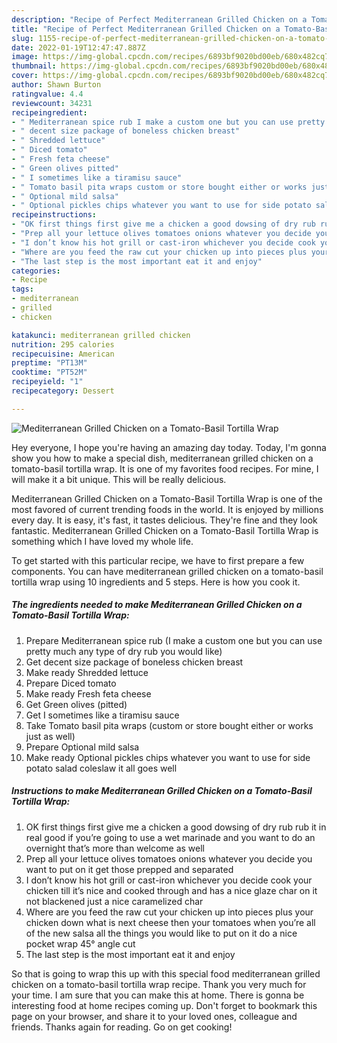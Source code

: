 ```yaml
---
description: "Recipe of Perfect Mediterranean Grilled Chicken on a Tomato-Basil Tortilla Wrap"
title: "Recipe of Perfect Mediterranean Grilled Chicken on a Tomato-Basil Tortilla Wrap"
slug: 1155-recipe-of-perfect-mediterranean-grilled-chicken-on-a-tomato-basil-tortilla-wrap
date: 2022-01-19T12:47:47.887Z
image: https://img-global.cpcdn.com/recipes/6893bf9020bd00eb/680x482cq70/mediterranean-grilled-chicken-on-a-tomato-basil-tortilla-wrap-recipe-main-photo.jpg
thumbnail: https://img-global.cpcdn.com/recipes/6893bf9020bd00eb/680x482cq70/mediterranean-grilled-chicken-on-a-tomato-basil-tortilla-wrap-recipe-main-photo.jpg
cover: https://img-global.cpcdn.com/recipes/6893bf9020bd00eb/680x482cq70/mediterranean-grilled-chicken-on-a-tomato-basil-tortilla-wrap-recipe-main-photo.jpg
author: Shawn Burton
ratingvalue: 4.4
reviewcount: 34231
recipeingredient:
- " Mediterranean spice rub I make a custom one but you can use pretty much any type of dry rub you would like"
- " decent size package of boneless chicken breast"
- " Shredded lettuce"
- " Diced tomato"
- " Fresh feta cheese"
- " Green olives pitted"
- " I sometimes like a tiramisu sauce"
- " Tomato basil pita wraps custom or store bought either or works just as well"
- " Optional mild salsa"
- " Optional pickles chips whatever you want to use for side potato salad coleslaw it all goes well"
recipeinstructions:
- "OK first things first give me a chicken a good dowsing of dry rub rub it in real good if you’re going to use a wet marinade and you want to do an overnight that’s more than welcome as well"
- "Prep all your lettuce olives tomatoes onions whatever you decide you want to put on it get those prepped and separated"
- "I don’t know his hot grill or cast-iron whichever you decide cook your chicken till it’s nice and cooked through and has a nice glaze char on it not blackened just a nice caramelized char"
- "Where are you feed the raw cut your chicken up into pieces plus your chicken down what is next cheese then your tomatoes when you’re all of the new salsa all the things you would like to put on it do a nice pocket wrap 45° angle cut"
- "The last step is the most important eat it and enjoy"
categories:
- Recipe
tags:
- mediterranean
- grilled
- chicken

katakunci: mediterranean grilled chicken 
nutrition: 295 calories
recipecuisine: American
preptime: "PT13M"
cooktime: "PT52M"
recipeyield: "1"
recipecategory: Dessert

---
```



![Mediterranean Grilled Chicken on a Tomato-Basil Tortilla Wrap](https://img-global.cpcdn.com/recipes/6893bf9020bd00eb/680x482cq70/mediterranean-grilled-chicken-on-a-tomato-basil-tortilla-wrap-recipe-main-photo.jpg)

Hey everyone, I hope you're having an amazing day today. Today, I'm gonna show you how to make a special dish, mediterranean grilled chicken on a tomato-basil tortilla wrap. It is one of my favorites food recipes. For mine, I will make it a bit unique. This will be really delicious.



Mediterranean Grilled Chicken on a Tomato-Basil Tortilla Wrap is one of the most favored of current trending foods in the world. It is enjoyed by millions every day. It is easy, it's fast, it tastes delicious. They're fine and they look fantastic. Mediterranean Grilled Chicken on a Tomato-Basil Tortilla Wrap is something which I have loved my whole life.


To get started with this particular recipe, we have to first prepare a few components. You can have mediterranean grilled chicken on a tomato-basil tortilla wrap using 10 ingredients and 5 steps. Here is how you cook it.

<!--inarticleads1-->

##### The ingredients needed to make Mediterranean Grilled Chicken on a Tomato-Basil Tortilla Wrap:

1. Prepare  Mediterranean spice rub (I make a custom one but you can use pretty much any type of dry rub you would like)
1. Get  decent size package of boneless chicken breast
1. Make ready  Shredded lettuce
1. Prepare  Diced tomato
1. Make ready  Fresh feta cheese
1. Get  Green olives (pitted)
1. Get  I sometimes like a tiramisu sauce
1. Take  Tomato basil pita wraps (custom or store bought either or works just as well)
1. Prepare  Optional mild salsa
1. Make ready  Optional pickles chips whatever you want to use for side potato salad coleslaw it all goes well




<!--inarticleads2-->

##### Instructions to make Mediterranean Grilled Chicken on a Tomato-Basil Tortilla Wrap:

1. OK first things first give me a chicken a good dowsing of dry rub rub it in real good if you’re going to use a wet marinade and you want to do an overnight that’s more than welcome as well
1. Prep all your lettuce olives tomatoes onions whatever you decide you want to put on it get those prepped and separated
1. I don’t know his hot grill or cast-iron whichever you decide cook your chicken till it’s nice and cooked through and has a nice glaze char on it not blackened just a nice caramelized char
1. Where are you feed the raw cut your chicken up into pieces plus your chicken down what is next cheese then your tomatoes when you’re all of the new salsa all the things you would like to put on it do a nice pocket wrap 45° angle cut
1. The last step is the most important eat it and enjoy




So that is going to wrap this up with this special food mediterranean grilled chicken on a tomato-basil tortilla wrap recipe. Thank you very much for your time. I am sure that you can make this at home. There is gonna be interesting food at home recipes coming up. Don't forget to bookmark this page on your browser, and share it to your loved ones, colleague and friends. Thanks again for reading. Go on get cooking!
